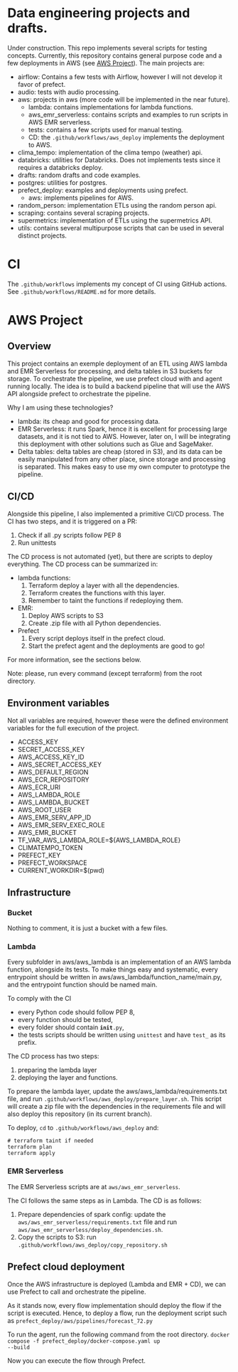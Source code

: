 # Data engineering projects and drafts.

Under construction. This repo implements several scripts for testing concepts.
Currently, this repository contains general purpose code
and a few deployments in AWS (see [AWS Project](#aws-project)).
The main projects are:

- airflow: Contains a few tests with Airflow, however I will not develop it favor of prefect.
- audio: tests with audio processing.
- aws: projects in aws (more code will be implemented in the near future).
  - lambda: contains implementations for lambda functions.
  - aws_emr_serverless: contains scripts and examples to run scripts in AWS EMR serverless.
  - tests: contains a few scripts used for manual testing.
  - CD: the <code>.github/workflows/aws_deploy</code> implements the deployment to AWS.
- clima_tempo: implementation of the clima tempo (weather) api.
- databricks: utilities for Databricks. Does not implements tests since it requires a databricks deploy.
- drafts: random drafts and code examples.
- postgres: utilities for postgres.
- prefect_deploy: examples and deployments using prefect.
  - aws: implements pipelines for AWS.
- random_person: implementation ETLs using the random person api.
- scraping: contains several scraping projects.
- supermetrics: implementation of ETLs using the supermetrics API.
- utils: contains several multipurpose scripts that can be used in several distinct projects.

# CI

The <code>.github/workflows</code> implements my concept of CI using GitHub actions.
See <code>.github/workflows/README.md</code> for more details.

# AWS Project

## Overview

This project contains an exemple deployment of an ETL using AWS lambda and EMR Serverless for processing,
and delta tables in S3 buckets for storage.
To orchestrate the pipeline, we use prefect cloud with and agent running locally.
The idea is to build a backend pipeline that will use the AWS API alongside prefect to orchestrate the pipeline.

Why I am using these technologies?
- lambda: its cheap and good for processing data.
- EMR Serverless: it runs Spark, hence it is excellent for processing large datasets, and it is not tied to AWS.
                  However, later on, I will be integrating this deployment with other solutions such as Glue and SageMaker.
- Delta tables: delta tables are cheap (stored in S3), and its data can be easily manipulated from any other place,
                since storage and processing is separated.
                This makes easy to use my own computer to prototype the pipeline.

## CI/CD

Alongside this pipeline, I also implemented a primitive CI/CD process.
The CI has two steps, and it is triggered on a PR:
1. Check if all .py scripts follow PEP 8
2. Run unittests

The CD process is not automated (yet), but there are scripts to deploy everything.
The CD process can be summarized in:
- lambda functions:
  1. Terraform deploy a layer with all the dependencies.
  2. Terraform creates the functions with this layer.
  3. Remember to taint the functions if redeploying them.
- EMR:
  1. Deploy AWS scripts to S3
  2. Create .zip file with all Python dependencies. 
- Prefect
  1. Every script deploys itself in the prefect cloud.
  2. Start the prefect agent and the deployments are good to go!

For more information, see the sections below.

Note: please, run every command (except terraform) from the root directory.

## Environment variables

Not all variables are required,
however these were the defined environment variables for the full execution of the project. 

- ACCESS_KEY
- SECRET_ACCESS_KEY
- AWS_ACCESS_KEY_ID
- AWS_SECRET_ACCESS_KEY
- AWS_DEFAULT_REGION
- AWS_ECR_REPOSITORY
- AWS_ECR_URI
- AWS_LAMBDA_ROLE
- AWS_LAMBDA_BUCKET
- AWS_ROOT_USER
- AWS_EMR_SERV_APP_ID
- AWS_EMR_SERV_EXEC_ROLE
- AWS_EMR_BUCKET
- TF_VAR_AWS_LAMBDA_ROLE=${AWS_LAMBDA_ROLE}
- CLIMATEMPO_TOKEN
- PREFECT_KEY
- PREFECT_WORKSPACE
- CURRENT_WORKDIR=$(pwd)

## Infrastructure

### Bucket

Nothing to comment, it is just a bucket with a few files.

### Lambda

Every subfolder in aws/aws_lambda is an implementation of an AWS lambda function,
alongside its tests.
To make things easy and systematic, every entrypoint should be written in aws/aws_lambda/function_name/main.py,
and the entrypoint function should be named main.

To comply with the CI
- every Python code should follow PEP 8,
- every function should be tested,
- every folder should contain <code>__init__.py</code>,
- the tests scripts should be written using <code>unittest</code> and have <code>test_</code> as its prefix.

The CD process has two steps:
1. preparing the lambda layer
2. deploying the layer and functions.

To prepare the lambda layer,
update the aws/aws_lambda/requirements.txt file,
and run <code>.github/workflows/aws_deploy/prepare_layer.sh</code>.
This script will create a zip file with the dependencies in the requirements file
and will also deploy this repository (in its current branch).

To deploy, <code>cd</code> to <code>.github/workflows/aws_deploy</code> and:
```
# terraform taint if needed
terraform plan
terraform apply
```

### EMR Serverless

The EMR Serverless scripts are at <code>aws/aws_emr_serverless</code>.

The CI follows the same steps as in Lambda.
The CD is as follows:
1. Prepare dependencies of spark config:
        update the <code>aws/aws_emr_serverless/requirements.txt</code> file
        and run <code>aws/aws_emr_serverless/deploy_dependencies.sh</code>.
2. Copy the scripts to S3: run <code>.github/workflows/aws_deploy/copy_repository.sh</code>

## Prefect cloud deployment

Once the AWS infrastructure is deployed (Lambda and EMR + CD),
we can use Prefect to call and orchestrate the pipeline.

As it stands now, every flow implementation should deploy the flow if the script is executed.
Hence, to deploy a flow, run the deployment script such as <code>prefect_deploy/aws/pipelines/forecast_72.py</code>

To run the agent, run the following command from the root directory.
<code>docker compose -f prefect_deploy/docker-compose.yaml up --build</code>

Now you can execute the flow through Prefect.